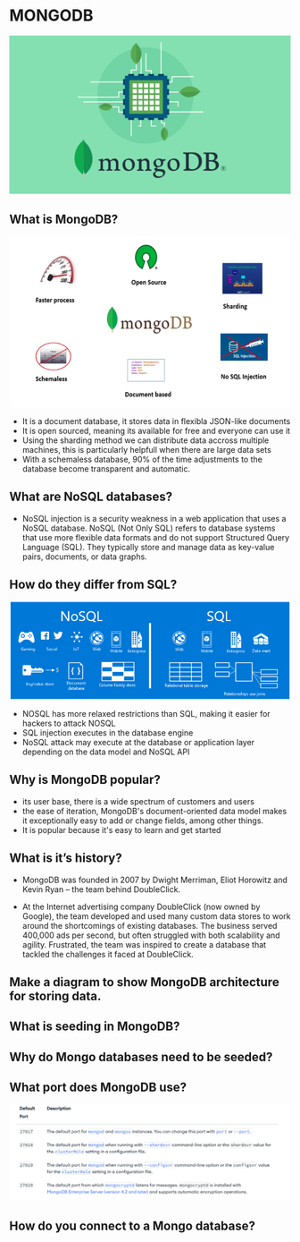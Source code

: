 # MONGODB

![alt](img/mongodb-2021.png)

## What is MongoDB?
![alt](img/what-is-mongodb.png)

- It is a document database, it stores data in flexibla JSON-like documents
- It is open sourced, meaning its available for free and everyone can use it
- Using the sharding method we can distribute data accross multiple machines, this is particularly helpfull when there are large data sets
- With a schemaless database, 90% of the time adjustments to the database become transparent and automatic.


## What are NoSQL databases? 
- NoSQL injection is a security weakness in a web application that uses a NoSQL database. NoSQL (Not Only SQL) refers to database systems that use more flexible data formats and do not support Structured Query Language (SQL). They typically store and manage data as key-value pairs, documents, or data graphs.


## How do they differ from SQL?
![alt](img/nosql-vs-sql.png)

- NOSQL has more relaxed restrictions than SQL, making it easier for hackers to attack NOSQL 
- SQL injection executes in the database engine
- NoSQL attack may execute at the database or application layer depending on the data model and NoSQL API

## Why is MongoDB popular? 

- its user base, there is a wide spectrum of customers and users
- the ease of iteration, MongoDB's document-oriented data model makes it exceptionally easy to add or change fields, among other things. 
- It is popular because it's easy to learn and get started

## What is it’s history?

- MongoDB was founded in 2007 by Dwight Merriman, Eliot Horowitz and Kevin Ryan – the team behind DoubleClick.

- At the Internet advertising company DoubleClick (now owned by Google), the team developed and used many custom data stores to work around the shortcomings of existing databases. The business served 400,000 ads per second, but often struggled with both scalability and agility. Frustrated, the team was inspired to create a database that tackled the challenges it faced at DoubleClick.

## Make a diagram to show MongoDB architecture for storing data.

## What is seeding in MongoDB? 

## Why do Mongo databases need to be seeded?

## What port does MongoDB use?

![alt](img/mongo-ports.png)

## How do you connect to a Mongo database?